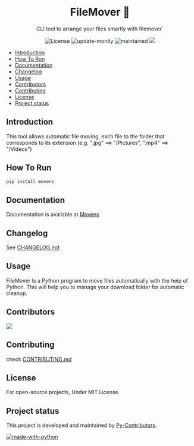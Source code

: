 <h1 align="center">FileMover 📁</h1>
<p align="center">CLI tool to arrange your files smartly with filemover`</p>

<p align="center">
<img src="https://img.shields.io/badge/license-MIT-blue.svg" alt="License">
<img src="https://img.shields.io/badge/update-Quarterly-green.svg" alt="update-montly">
<img src="https://img.shields.io/badge/Maintained%3F-yes-green.svg" alt="maintained">
<img src="https://img.shields.io/readthedocs/movens">
</p>

- [Introduction](#introduction)
- [How To Run](#how-to-run)
- [Documentation](#documentation)
- [Changelog](#changelog)
- [Usage](#usage)
- [Contributors](#contributors)
- [Contributing](#contributing)
- [License](#license)
- [Project status](#project-status)

## Introduction

This tool allows automatic file moving, each file to the folder that corresponds to its extension (e.g. ".jpg" ==> "/Pictures", ".mp4" ==> "/Videos")

## How To Run

```bash
pip install movens
```

## Documentation

Documentation is available at [Movens](https://movens.readthedocs.io/)

## Changelog

See [CHANGELOG.md](./CHANGELOG.md) 

## Usage

FileMover Is a Python program to move files automatically with the help of Python. This will help you to manage your download folder for automatic cleanup.

## Contributors

<a href="https://github.com/Py-Contributors/filemover/graphs/contributors">
  <img src="https://contrib.rocks/image?repo=Py-Contributors/filemover"/>
</a>


## Contributing

check [CONTRIBUTING.md](./CONTRIBUTING.md)

## License

For open-source projects, Under MIT License.

## Project status

This project is developed and maintained by [Py-Contributors](https://github.com/Py-Contributors/FileMover).

[![made-with-python](https://img.shields.io/badge/Made%20with-Python-1f425f.svg)](https://www.python.org/)

